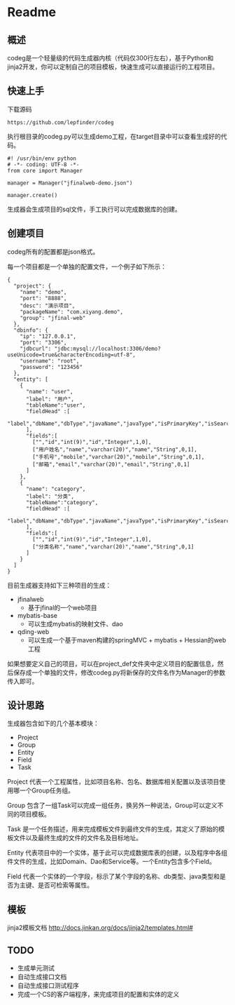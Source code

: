 # Readme

## 概述

codeg是一个轻量级的代码生成器内核（代码仅300行左右），基于Python和jinja2开发，你可以定制自己的项目模板，快速生成可以直接运行的工程项目。

## 快速上手

下载源码
```
https://github.com/lepfinder/codeg
```
执行根目录的codeg.py可以生成demo工程，在target目录中可以查看生成好的代码。
```
#! /usr/bin/env python
# -*- coding: UTF-8 -*-
from core import Manager

manager = Manager("jfinalweb-demo.json")

manager.create()
```
生成器会生成项目的sql文件，手工执行可以完成数据库的创建。


## 创建项目
codeg所有的配置都是json格式。

每一个项目都是一个单独的配置文件，一个例子如下所示：
```
{
  "project": {
    "name": "demo",
    "port": "8888",
    "desc": "演示项目",
    "packageName": "com.xiyang.demo",
    "group": "jfinal-web"
  },
  "dbinfo": {
    "ip": "127.0.0.1",
    "port": "3306",
    "jdbcurl": "jdbc:mysql://localhost:3306/demo?useUnicode=true&characterEncoding=utf-8",
    "username": "root",
    "password": "123456"
  },
  "entity": [
    {
      "name": "user",
      "label": "用户",
      "tableName":"user",
      "fieldHead" :[
        "label","dbName","dbType","javaName","javaType","isPrimaryKey","isSearchable"
      ],
      "fields":[
        ["","id","int(9)","id","Integer",1,0],
        ["用户姓名","name","varchar(20)","name","String",0,1],
        ["手机号","mobile","varchar(20)","mobile","String",0,1],
        ["邮箱","email","varchar(20)","email","String",0,1]
      ]
    },
    {
      "name": "category",
      "label": "分类",
      "tableName":"category",
      "fieldHead" :[
        "label","dbName","dbType","javaName","javaType","isPrimaryKey","isSearchable"
      ],
      "fields":[
        ["","id","int(9)","id","Integer",1,0],
        ["分类名称","name","varchar(20)","name","String",0,1]
      ]
    }
  ]
}

```

目前生成器支持如下三种项目的生成：
- jfinalweb
	- 基于jfinal的一个web项目
- mybatis-base
	- 可以生成mybatis的映射文件、dao
- qding-web
	- 可以生成一个基于maven构建的springMVC + mybatis + Hessian的web工程

如果想要定义自己的项目，可以在project_def文件夹中定义项目的配置信息，然后保存成一个单独的文件，修改codeg.py将新保存的文件名作为Manager的参数传入即可。


## 设计思路

生成器包含如下的几个基本模块：
- Project
- Group
- Entity
- Field
- Task

Project 代表一个工程属性，比如项目名称、包名、数据库相关配置以及该项目使用哪一个Group任务组。

Group 包含了一组Task可以完成一组任务，换另外一种说法，Group可以定义不同的项目模板。

Task 是一个任务描述，用来完成模板文件到最终文件的生成，其定义了原始的模板文件以及最终生成的文件的文件名及目标地址。

Entity 代表项目中的一个实体，基于此可以完成数据库表的创建，以及程序中各组件文件的生成，比如Domain、Dao和Service等。一个Entity包含多个Field。

Field 代表一个实体的一个字段，标示了某个字段的名称、db类型、java类型和是否为主键、是否可检索等属性。

## 模板

jinja2模板文档
http://docs.jinkan.org/docs/jinja2/templates.html#

## TODO
- 生成单元测试
- 自动生成接口文档
- 自动生成接口测试程序
- 完成一个CS的客户端程序，来完成项目的配置和实体的定义
